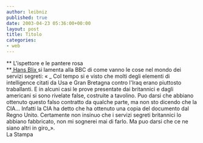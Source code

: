 ```yaml
---
author: leibniz
published: true
date: 2003-04-23 05:36:00+00:00
layout: post
title: Titolo
categories:
- web
---
```


   ** L'ispettore e le pantere rosa   
**[   Hans Blix ](http://www.lastampa.it/edicola/sitoweb/Esteri/art9.asp)si lamenta alla BBC di come vanno le cose nel mondo dei servizi segreti: « _ Col tempo si e visto che molti degli elementi di intelligence citati da Usa e Gran Bretagna contro l'Iraq erano piuttosto traballanti. E in alcuni casi le prove presentate dai britannici e dagli americani si sono rivelate false, costruite a tavolino. Puo darsi che abbiano ottenuto questo falso contratto da qualche parte, ma non sto dicendo che la CIA... Infatti la CIA ha detto che ha ottenuto una copia del documento dal Regno Unito. Certamente non insinuo che i servizi segreti britannici lo abbiano fabbricato, non mi sognerei mai di farlo. Ma puo darsi che ce ne siano altri in giro_».   
  La Stampa
